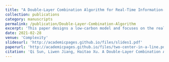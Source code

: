 ```yaml
---
title: "A Double-Layer Combination Algorithm for Real-Time Information-Sharing Network Design Problem"
collection: publications
category: manuscripts
permalink: /publication/Double-Layer-Combination-Algorithm
excerpt: 'This paper designs a low-carbon model and focuses on the real-time information-sharing network in order to get sustainable strategies promptly and exactly. The design problem is concerned with determining optimal integration strategies on a series of multilocation, multipath, and multiwarehouse freight provided by an information-sharing network to find an effective balance between the total costs and carbon emission.'
date: 2021-02-28
venue: 'Complexity'
slidesurl: 'http://academicpages.github.io/files/slides1.pdf'
paperurl: 'http://academicpages.github.io/files/two-center-in-a-line.pdf'
citation: 'Qi Sun, Liwen Jiang, Haitao Xu. A Double‐Layer Combination Algorithm for Real‐Time Information‐Sharing Network Design Problem. Complexity, 2021(1), 4856593.'
---
```

